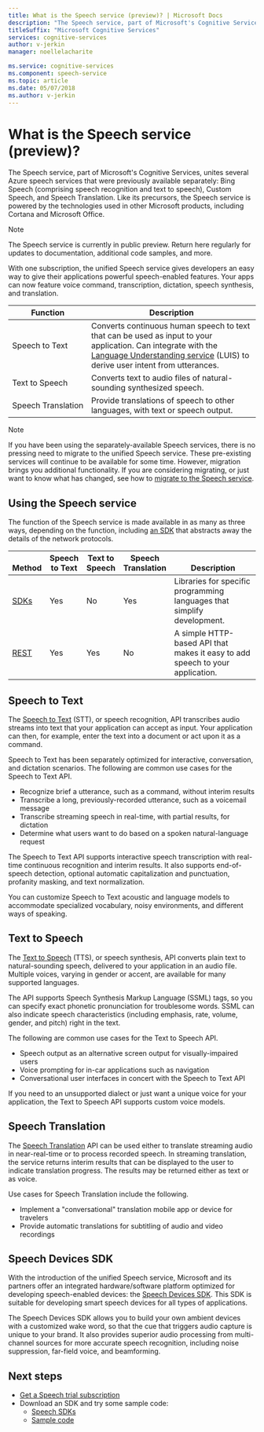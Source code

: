 ```yaml
---
title: What is the Speech service (preview)? | Microsoft Docs
description: "The Speech service, part of Microsoft's Cognitive Services, unites several Azure speech services that were previously available separately: Bing Speech (comprising speech recognition and text to speech), Custom Speech, and Speech Translation."
titleSuffix: "Microsoft Cognitive Services"
services: cognitive-services
author: v-jerkin
manager: noellelacharite

ms.service: cognitive-services
ms.component: speech-service
ms.topic: article
ms.date: 05/07/2018
ms.author: v-jerkin
---
```

# What is the Speech service (preview)?

The Speech service, part of Microsoft's Cognitive Services, unites several Azure speech services that were previously available separately: Bing Speech (comprising speech recognition and text to speech), Custom Speech, and Speech Translation. Like its precursors, the Speech service is powered by the technologies used in other Microsoft products, including Cortana and Microsoft Office.

> [!NOTE]
> The Speech service is currently in public preview. Return here regularly for updates to documentation, additional code samples, and more.

With one subscription, the unified Speech service gives developers an easy way to give their applications powerful speech-enabled features. Your apps can now feature voice command, transcription, dictation, speech synthesis, and translation.

|Function|Description|
|-|-|
|Speech to Text|Converts continuous human speech to text that can be used as input to your application. Can integrate with the [Language Understanding service](https://docs.microsoft.com/azure/cognitive-services/luis/) (LUIS) to derive user intent from utterances.|
|Text to Speech|Converts text to audio files of natural-sounding synthesized speech.|
|Speech&nbsp;Translation|Provide translations of speech to other languages, with text or speech output.|

> [!NOTE]
> If you have been using the separately-available Speech services, there is no pressing need to migrate to the unified Speech service. These pre-existing services will continue to be available for some time. However, migration brings you additional functionality. If you are considering migrating, or just want to know what has changed, see how to [migrate to the Speech service](how-to-migrate.md).

## Using the Speech service

The function of the Speech service is made available in as many as three ways, depending on the function, including [an SDK](speech-sdk.md) that abstracts away the details of the network protocols.

|<br>Method|Speech<br>to Text|Text to<br>Speech|Speech<br>Translation|<br>Description|
|-|-|-|-|-|
|[SDKs](speech-sdk.md)|Yes|No|Yes|Libraries for specific programming languages that simplify development.|
|[REST](rest-apis.md)|Yes|Yes|No|A simple HTTP-based API that makes it easy to add speech to your application.|

## Speech to Text

The [Speech to Text](speech-to-text.md) (STT), or speech recognition, API transcribes audio streams into text that your application can accept as input. Your application can then, for example, enter the text into a document or act upon it as a command.

Speech to Text has been separately optimized for interactive, conversation, and dictation scenarios. The following are common use cases for the Speech to Text API. 

 * Recognize brief a utterance, such as a command, without interim results
 * Transcribe a long, previously-recorded utterance, such as a voicemail message
 * Transcribe streaming speech in real-time, with partial results, for dictation
 * Determine what users want to do based on a spoken natural-language request

The Speech to Text API supports interactive speech transcription with real-time continuous recognition and interim results. It also supports end-of-speech detection, optional automatic capitalization and punctuation, profanity masking, and text normalization.

You can customize Speech to Text acoustic and language models to accommodate specialized vocabulary, noisy environments, and different ways of speaking.

## Text to Speech

The [Text to Speech](text-to-speech.md) (TTS), or speech synthesis, API converts plain text to natural-sounding speech, delivered to your application in an audio file. Multiple voices, varying in gender or accent, are available for many supported languages.

The API supports Speech Synthesis Markup Language (SSML) tags, so you can specify exact phonetic pronunciation for troublesome words. SSML can also indicate speech characteristics (including emphasis, rate, volume, gender, and pitch) right in the text.

The following are common use cases for the Text to Speech API.

* Speech output as an alternative screen output for visually-impaired users
* Voice prompting for in-car applications such as navigation
* Conversational user interfaces in concert with the Speech to Text API

If you need to an unsupported dialect or just want a unique voice for your application, the Text to Speech API supports custom voice models.

## Speech Translation

The [Speech Translation](speech-translation.md) API can be used either to translate streaming audio in near-real-time or to process recorded speech. In streaming translation, the service returns interim results that can be displayed to the user to indicate translation progress. The results may be returned either as text or as voice.

Use cases for Speech Translation include the following.

* Implement a "conversational" translation mobile app or device for travelers 
* Provide automatic translations for subtitling of audio and video recordings
 
## Speech Devices SDK

With the introduction of the unified Speech service, Microsoft and its partners offer an integrated hardware/software platform optimized for developing speech-enabled devices: the [Speech Devices SDK](speech-devices-sdk.md). This SDK is suitable for developing smart speech devices for all types of applications.

The Speech Devices SDK allows you to build your own ambient devices with a customized wake word, so that the cue that triggers audio capture is unique to your brand. It also provides superior audio processing from multi-channel sources for more accurate speech recognition, including noise suppression, far-field voice, and beamforming.

## Next steps

- [Get a Speech trial subscription](https://azure.microsoft.com/try/cognitive-services/)
- Download an SDK and try some sample code:
    - [Speech SDKs](speech-sdk.md)
    - [Sample code](samples.md)
